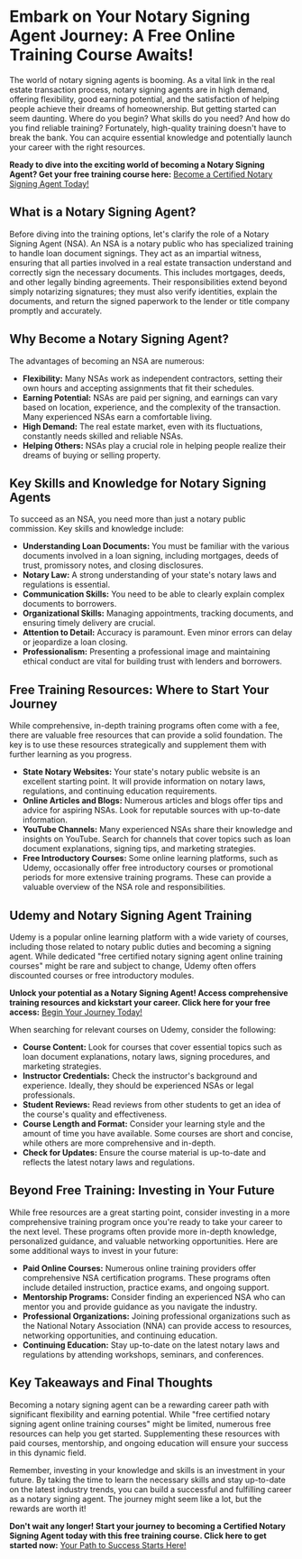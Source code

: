 # Embark on Your Notary Signing Agent Journey: A Free Online Training Course Awaits!

The world of notary signing agents is booming.  As a vital link in the real estate transaction process, notary signing agents are in high demand, offering flexibility, good earning potential, and the satisfaction of helping people achieve their dreams of homeownership. But getting started can seem daunting.  Where do you begin?  What skills do you need?  And how do you find reliable training?  Fortunately, high-quality training doesn't have to break the bank. You can acquire essential knowledge and potentially launch your career with the right resources.

**Ready to dive into the exciting world of becoming a Notary Signing Agent? Get your free training course here:** [Become a Certified Notary Signing Agent Today!](https://udemywork.com/free-certified-notary-signing-agent-online-training-course)

## What is a Notary Signing Agent?

Before diving into the training options, let's clarify the role of a Notary Signing Agent (NSA).  An NSA is a notary public who has specialized training to handle loan document signings. They act as an impartial witness, ensuring that all parties involved in a real estate transaction understand and correctly sign the necessary documents. This includes mortgages, deeds, and other legally binding agreements.  Their responsibilities extend beyond simply notarizing signatures; they must also verify identities, explain the documents, and return the signed paperwork to the lender or title company promptly and accurately.

## Why Become a Notary Signing Agent?

The advantages of becoming an NSA are numerous:

*   **Flexibility:**  Many NSAs work as independent contractors, setting their own hours and accepting assignments that fit their schedules.
*   **Earning Potential:**  NSAs are paid per signing, and earnings can vary based on location, experience, and the complexity of the transaction. Many experienced NSAs earn a comfortable living.
*   **High Demand:** The real estate market, even with its fluctuations, constantly needs skilled and reliable NSAs.
*   **Helping Others:**  NSAs play a crucial role in helping people realize their dreams of buying or selling property.

## Key Skills and Knowledge for Notary Signing Agents

To succeed as an NSA, you need more than just a notary public commission. Key skills and knowledge include:

*   **Understanding Loan Documents:**  You must be familiar with the various documents involved in a loan signing, including mortgages, deeds of trust, promissory notes, and closing disclosures.
*   **Notary Law:**  A strong understanding of your state's notary laws and regulations is essential.
*   **Communication Skills:**  You need to be able to clearly explain complex documents to borrowers.
*   **Organizational Skills:**  Managing appointments, tracking documents, and ensuring timely delivery are crucial.
*   **Attention to Detail:** Accuracy is paramount. Even minor errors can delay or jeopardize a loan closing.
*   **Professionalism:**  Presenting a professional image and maintaining ethical conduct are vital for building trust with lenders and borrowers.

## Free Training Resources: Where to Start Your Journey

While comprehensive, in-depth training programs often come with a fee, there are valuable free resources that can provide a solid foundation. The key is to use these resources strategically and supplement them with further learning as you progress.

*   **State Notary Websites:** Your state's notary public website is an excellent starting point. It will provide information on notary laws, regulations, and continuing education requirements.
*   **Online Articles and Blogs:** Numerous articles and blogs offer tips and advice for aspiring NSAs. Look for reputable sources with up-to-date information.
*   **YouTube Channels:** Many experienced NSAs share their knowledge and insights on YouTube. Search for channels that cover topics such as loan document explanations, signing tips, and marketing strategies.
*   **Free Introductory Courses:** Some online learning platforms, such as Udemy, occasionally offer free introductory courses or promotional periods for more extensive training programs. These can provide a valuable overview of the NSA role and responsibilities.

## Udemy and Notary Signing Agent Training

Udemy is a popular online learning platform with a wide variety of courses, including those related to notary public duties and becoming a signing agent. While dedicated "free certified notary signing agent online training courses" might be rare and subject to change, Udemy often offers discounted courses or free introductory modules.

**Unlock your potential as a Notary Signing Agent! Access comprehensive training resources and kickstart your career. Click here for your free access:** [Begin Your Journey Today!](https://udemywork.com/free-certified-notary-signing-agent-online-training-course)

When searching for relevant courses on Udemy, consider the following:

*   **Course Content:** Look for courses that cover essential topics such as loan document explanations, notary laws, signing procedures, and marketing strategies.
*   **Instructor Credentials:**  Check the instructor's background and experience. Ideally, they should be experienced NSAs or legal professionals.
*   **Student Reviews:** Read reviews from other students to get an idea of the course's quality and effectiveness.
*   **Course Length and Format:** Consider your learning style and the amount of time you have available. Some courses are short and concise, while others are more comprehensive and in-depth.
*   **Check for Updates:**  Ensure the course material is up-to-date and reflects the latest notary laws and regulations.

## Beyond Free Training: Investing in Your Future

While free resources are a great starting point, consider investing in a more comprehensive training program once you're ready to take your career to the next level.  These programs often provide more in-depth knowledge, personalized guidance, and valuable networking opportunities. Here are some additional ways to invest in your future:

*   **Paid Online Courses:** Numerous online training providers offer comprehensive NSA certification programs. These programs often include detailed instruction, practice exams, and ongoing support.
*   **Mentorship Programs:**  Consider finding an experienced NSA who can mentor you and provide guidance as you navigate the industry.
*   **Professional Organizations:** Joining professional organizations such as the National Notary Association (NNA) can provide access to resources, networking opportunities, and continuing education.
*   **Continuing Education:**  Stay up-to-date on the latest notary laws and regulations by attending workshops, seminars, and conferences.

## Key Takeaways and Final Thoughts

Becoming a notary signing agent can be a rewarding career path with significant flexibility and earning potential. While "free certified notary signing agent online training courses" might be limited, numerous free resources can help you get started. Supplementing these resources with paid courses, mentorship, and ongoing education will ensure your success in this dynamic field.

Remember, investing in your knowledge and skills is an investment in your future. By taking the time to learn the necessary skills and stay up-to-date on the latest industry trends, you can build a successful and fulfilling career as a notary signing agent. The journey might seem like a lot, but the rewards are worth it!

**Don't wait any longer! Start your journey to becoming a Certified Notary Signing Agent today with this free training course. Click here to get started now:** [Your Path to Success Starts Here!](https://udemywork.com/free-certified-notary-signing-agent-online-training-course)
